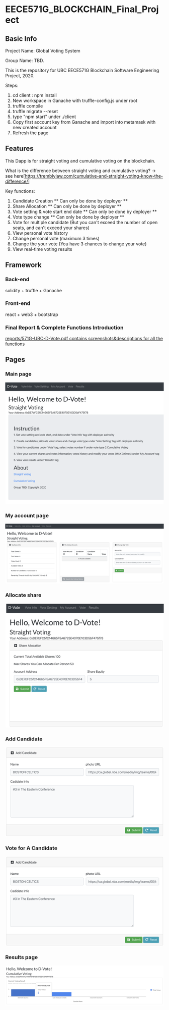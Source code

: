 # EECE571G_BLOCKCHAIN_Final_Project

## Basic Info
  Project Name: Global Voting System
  
  Group Name: TBD.
  
  This is the repository for UBC EECE571G Blockchain Software Engineering Project, 2020.
  
  Steps:
  1. cd client : npm install
  2. New workspace in Ganache with truffle-config.js under root
  3. truffle compile
  4. truffle migrate --reset
  5. type "npm start" under ./client
  6. Copy first account key from Ganache and import into metamask with new created account
  7. Refresh the page
## Features
   This Dapp is for straight voting and cumulative voting on the blockchain.
   
   What is the difference between straight voting and cumulative voting? -> see here[https://tremblylaw.com/cumulative-and-straight-voting-know-the-difference/]
   
   Key functions:
   
   1. Candidate Creation ** Can only be done by deployer **
   2. Share Allocation  ** Can only be done by deployer **
   3. Vote setting & vote start end date  ** Can only be done by deployer **
   4. Vote type change  ** Can only be done by deployer **
   5. Vote for multiple candidate (But you can't exceed the number of open seats, and can't exceed your shares)
   6. View personal vote history
   7. Change personal vote (maximum 3 times)
   8. Change the your vote (You have 3 chances to change your vote)
   9. View real-time voting results


## Framework
### Back-end
solidity + truffle + Ganache

### Front-end
react + web3 + bootstrap

### Final Report & Complete Functions Introduction
[reports/571G-UBC-D-Vote.pdf contains screenshots&descriptions for all the functions](reports/571G-UBC-D-Vote.pdf)

## Pages
### Main page
![image](screenshots/welcome_page.png)

### My account page
![image](screenshots/my_account_page.png)

### Allocate share 
![image](screenshots/allocate_shares_to_voter.png)

### Add Candidate
![image](screenshots/add_candidate.png)

### Vote for A Candidate
![image](screenshots/add_candidate.png)

### Results page
![image](screenshots/results_after_votes.png)



